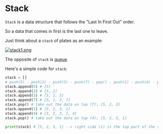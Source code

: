 # Stack 

```Stack``` is a data structure that follows the "Last In First Out" order. 

So a data that comes in first is the last one to leave. 

Just think about a ```stack``` of plates as an example:

[![stack1.png](https://i.postimg.cc/sXn9g1xM/stack1.png)](https://postimg.cc/9R7qxmG2)

The opposite of ```stack``` is [queue](https://github.com/jbcolby0063/til/blob/main/algorithms/queue.md).

Here's a simple code for ```stack```:
```python
stack = []
# push(5) - push(2) - push(3) - push(7) - pop() - push(1) - push(4) - pop()
stack.append(5) # [5]
stack.append(2) # [5, 2]
stack.append(3) # [5, 2, 3]
stack.append(7) # [5, 2, 3, 7]
stack.pop() # take out the data on top (7); [5, 2, 3]
stack.append(1) # [5, 2, 3, 1]
stack.append(4) # [5, 2, 3, 1, 4]
stack.pop() # take out the data on top (4); [5, 2, 3, 1]

print(stack) # [5, 2, 3, 1] --> right side (1) is the top part of the stack
```

